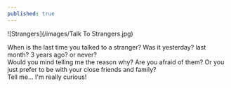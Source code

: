 ```yaml
---
published: true
---
```

![Strangers](/images/Talk To Strangers.jpg)


When is the last time you talked to a stranger? Was it yesterday? last month? 3 years ago? or never?   
Would you mind telling me the reason why? Are you afraid of them? Or you just prefer to be with your close friends and family?   
Tell me... I'm really curious!


